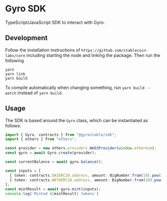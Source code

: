 # Gyro SDK

TypeScript/JavaScript SDK to interact with Gyro.

## Development

Follow the installation instructions of `https://github.com/stablecoin-labs/core`
including starting the node and linking the package.
Then run the following

```
yarn
yarn link
yarn build
```

To compile automatically when changing something, run `yarn build --watch` instead of `yarn build`.

## Usage

The SDK is based around the `Gyro` class, which can be instantiated as follows:


```typescript
import { Gyro, contracts } from "@gyrostable/sdk";
import { ethers } from "ethers";

const provider = new ethers.providers.Web3Provider(window.ethereum);
const gyro = await Gyro.create(provider);

const currentBalance = await gyro.balance();

const inputs = [
  { token: contracts.DAIERC20.address, amount: BigNumber.from(10).pow(18).mul(2500) },
  { token: contracts.WETHERC20.address, amount: BigNumber.from(10).pow(18).mul(2) },
];
const mintResult = await gyro.mint(inputs);
console.log(`Minted ${mintResult} tokens`)
```
